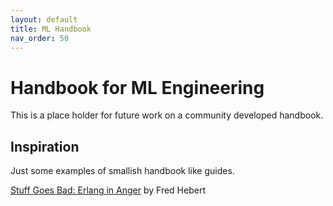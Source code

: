 ```yaml
---
layout: default
title: ML Handbook
nav_order: 50
---
```


# Handbook for ML Engineering

This is a place holder for future work on a community developed
handbook.

## Inspiration

Just some examples of smallish handbook like guides.

[Stuff Goes Bad: Erlang in Anger](https://s3.us-east-2.amazonaws.com/ferd.erlang-in-anger/text.v1.1.0.pdf) by Fred Hebert
